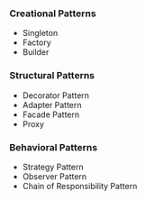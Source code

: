 ### **Creational Patterns**
- Singleton
- Factory
- Builder

### **Structural Patterns**
- Decorator Pattern
- Adapter Pattern
- Facade Pattern
- Proxy

### **Behavioral Patterns**
- Strategy Pattern
- Observer Pattern
- Chain of Responsibility Pattern
